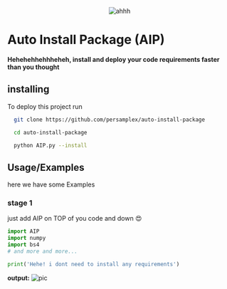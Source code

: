 <p align="center">
  <img src="https://i.ytimg.com/vi/-1qju6V1jLM/maxresdefault.jpg" alt="ahhh">
</p>


# Auto Install Package (AIP)
**Hehehehhehhheheh, install and deploy your code requirements faster than you thought**


## installing

To deploy this project run

```bash
  git clone https://github.com/persamplex/auto-install-package
```

```bash
  cd auto-install-package
```

```bash
  python AIP.py --install
```



## Usage/Examples
here we have some Examples


### stage 1
just add AIP on TOP of you code and down 😍
```python
import AIP
import numpy
import bs4
# and more and more...

print('Hehe! i dont need to install any requirements')
```
**output:**
![pic](https://uploadkon.ir/uploads/cd8207_24Capture.jpg)



